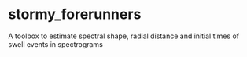 # stormy_forerunners
A toolbox to estimate spectral shape, radial distance and initial times of swell events in spectrograms
